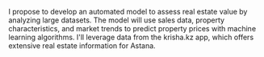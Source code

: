 I propose to develop an automated model to assess real estate value by analyzing large datasets. The model will use sales data, property characteristics, and market trends to predict property prices with machine learning algorithms. I'll leverage data from the krisha.kz app, which offers extensive real estate information for Astana.

